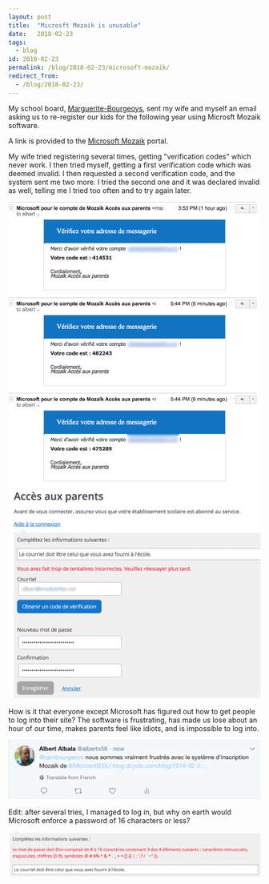 ```yaml
---
layout: post
title:  "Microsft Mozaik is unusable"
date:   2018-02-23
tags:
  - blog
id: 2018-02-23
permalink: /blog/2018-02-23/microsoft-mozaik/
redirect_from:
  - /blog/2018-02-23/
---
```


My school board, [Marguerite-Bourgeoys](http://www.csmb.qc.ca), sent my wife and myself an email asking us to re-register our kids for the following year using Microsft Mozaik software.

A link is provided to the [Microsoft Mozaik]( https://inscription.espacemozaik.ca) portal.

My wife tried registering several times, getting "verification codes" which never work. I then tried myself, getting a first verification code which was deemed invalid. I then requested a second verification code, and the system sent me two more. I tried the second one and it was declared invalid as well, telling me I tried too often and to try again later.

<img src="/assets/img/email.png" />
<img src="/assets/img/wft.png" />

How is it that everyone except Microsoft has figured out how to get people to log into their site? The software is frustrating, has made us lose about an hour of our time, makes parents feel like idiots, and is impossible to log into.

<img src="/assets/img/tweet.png" />

Edit: after several tries, I managed to log in, but why on earth would Microsoft enforce a password of 16 characters or less?

<img src="/assets/img/stupid-password-requirements.png" />
